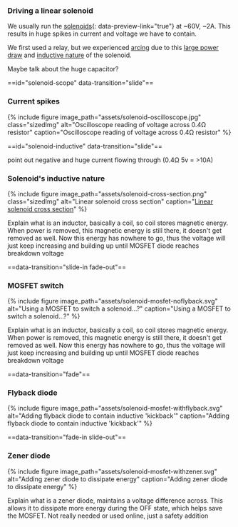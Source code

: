 <section markdown=1 data-transition="slide">

### Driving a linear solenoid

We usually run the [solenoids](https://www.youtube.com/embed/Ueio1qoXRbE){:
data-preview-link="true"} at ~60V, ~2A. This results in huge spikes in current
and voltage we have to contain.

We first used a relay, but we experienced [arcing](#/arc-video) due to this
[large power draw](#/solenoid-scope) and
[inductive nature](#/solenoid-inductive) of the solenoid.

<aside class="notes" markdown=1>

Maybe talk about the huge capacitor?

</aside>

==id="solenoid-scope" data-transition="slide"==

### Current spikes

{% include figure
image_path="assets/solenoid-oscilloscope.jpg"
class="sizedImg"
alt="Oscilloscope reading of voltage across 0.4Ω resistor"
caption="Oscilloscope reading of voltage across 0.4Ω resistor"
%}

==id="solenoid-inductive" data-transition="slide"==

<aside class="notes" markdown=1>

point out negative and huge current flowing through (0.4Ω 5v = >10A)

</aside>

### Solenoid's inductive nature

{% include figure
image_path="assets/solenoid-cross-section.png"
class="sizedImg"
alt="Linear solenoid cross section"
caption="[Linear solenoid cross section](https://www.electronics-tutorials.ws/io/io_6.html)"
%}

<aside class="notes" markdown=1>

Explain what is an inductor, basically a coil, so coil stores magnetic energy.
When power is removed, this magnetic energy is still there, it doesn't get
removed as well. Now this energy has nowhere to go, thus the voltage will just
keep increasing and building up until MOSFET diode reaches breakdown voltage

</aside>

==data-transition="slide-in fade-out"==

### MOSFET switch

{% include figure
image_path="assets/solenoid-mosfet-noflyback.svg"
alt="Using a MOSFET to switch a solenoid...?"
caption="Using a MOSFET to switch a solenoid...?"
%}

<aside class="notes" markdown=1>

Explain what is an inductor, basically a coil, so coil stores magnetic energy.
When power is removed, this magnetic energy is still there, it doesn't get
removed as well. Now this energy has nowhere to go, thus the voltage will just
keep increasing and building up until MOSFET diode reaches breakdown voltage

</aside>

==data-transition="fade"==

### Flyback diode

{% include figure
image_path="assets/solenoid-mosfet-withflyback.svg"
alt="Adding flyback diode to contain inductive 'kickback'"
caption="Adding flyback diode to contain inductive 'kickback'"
%}

==data-transition="fade-in slide-out"==

### Zener diode

{% include figure
image_path="assets/solenoid-mosfet-withzener.svg"
alt="Adding zener diode to dissipate energy"
caption="Adding zener diode to dissipate energy"
%}

<aside class="notes" markdown=1>

Explain what is a zener diode, maintains a voltage difference across. This
allows it to dissipate more energy during the OFF state, which helps save the
MOSFET. Not really needed or used online, just a safety addition

</aside>

</section>
